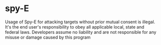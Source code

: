 # spy-E
Usage of Spy-E for attacking targets without prior mutual consent is illegal. It's the end user's responsibility to obey all applicable local, state and federal laws. Developers assume no liability and are not responsible for any misuse or damage caused by this program
